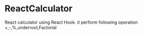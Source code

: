 # ReactCalculator
React calculator using React Hook. it perform following operation +,-,%,underroot,Factorial 
